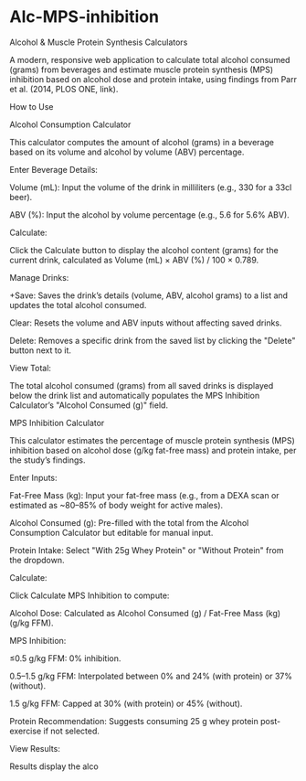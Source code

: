 # Alc-MPS-inhibition
Alcohol & Muscle Protein Synthesis Calculators

A modern, responsive web application to calculate total alcohol consumed (grams) from beverages and estimate muscle protein synthesis (MPS) inhibition based on alcohol dose and protein intake, using findings from Parr et al. (2014, PLOS ONE, link).

How to Use

Alcohol Consumption Calculator

This calculator computes the amount of alcohol (grams) in a beverage based on its volume and alcohol by volume (ABV) percentage.





Enter Beverage Details:





Volume (mL): Input the volume of the drink in milliliters (e.g., 330 for a 33cl beer).



ABV (%): Input the alcohol by volume percentage (e.g., 5.6 for 5.6% ABV).



Calculate:





Click the Calculate button to display the alcohol content (grams) for the current drink, calculated as Volume (mL) × ABV (%) / 100 × 0.789.



Manage Drinks:





+Save: Saves the drink’s details (volume, ABV, alcohol grams) to a list and updates the total alcohol consumed.



Clear: Resets the volume and ABV inputs without affecting saved drinks.



Delete: Removes a specific drink from the saved list by clicking the "Delete" button next to it.



View Total:





The total alcohol consumed (grams) from all saved drinks is displayed below the drink list and automatically populates the MPS Inhibition Calculator’s "Alcohol Consumed (g)" field.

MPS Inhibition Calculator

This calculator estimates the percentage of muscle protein synthesis (MPS) inhibition based on alcohol dose (g/kg fat-free mass) and protein intake, per the study’s findings.





Enter Inputs:





Fat-Free Mass (kg): Input your fat-free mass (e.g., from a DEXA scan or estimated as ~80–85% of body weight for active males).



Alcohol Consumed (g): Pre-filled with the total from the Alcohol Consumption Calculator but editable for manual input.



Protein Intake: Select "With 25g Whey Protein" or "Without Protein" from the dropdown.



Calculate:





Click Calculate MPS Inhibition to compute:





Alcohol Dose: Calculated as Alcohol Consumed (g) / Fat-Free Mass (kg) (g/kg FFM).



MPS Inhibition:





≤0.5 g/kg FFM: 0% inhibition.



0.5–1.5 g/kg FFM: Interpolated between 0% and 24% (with protein) or 37% (without).



1.5 g/kg FFM: Capped at 30% (with protein) or 45% (without).



Protein Recommendation: Suggests consuming 25 g whey protein post-exercise if not selected.



View Results:





Results display the alco